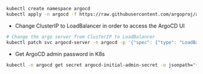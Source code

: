 ```bash
kubectl create namespace argocd
kubectl apply -n argocd -f https://raw.githubusercontent.com/argoproj/argo-cd/stable/manifests/install.yaml
```
* Change ClusterIP to LoadBalancer in order to access the ArgoCD UI

```bash
# Change the argo server from ClusterIP to LoadBalancer 
kubectl patch svc argocd-server -n argocd -p '{"spec": {"type": "LoadBalancer"}}'; echo ""
```

* Get ArgoCD admin password in K8s

```bash
kubectl -n argocd get secret argocd-initial-admin-secret -o jsonpath="{.data.password}" | base64 -d
```